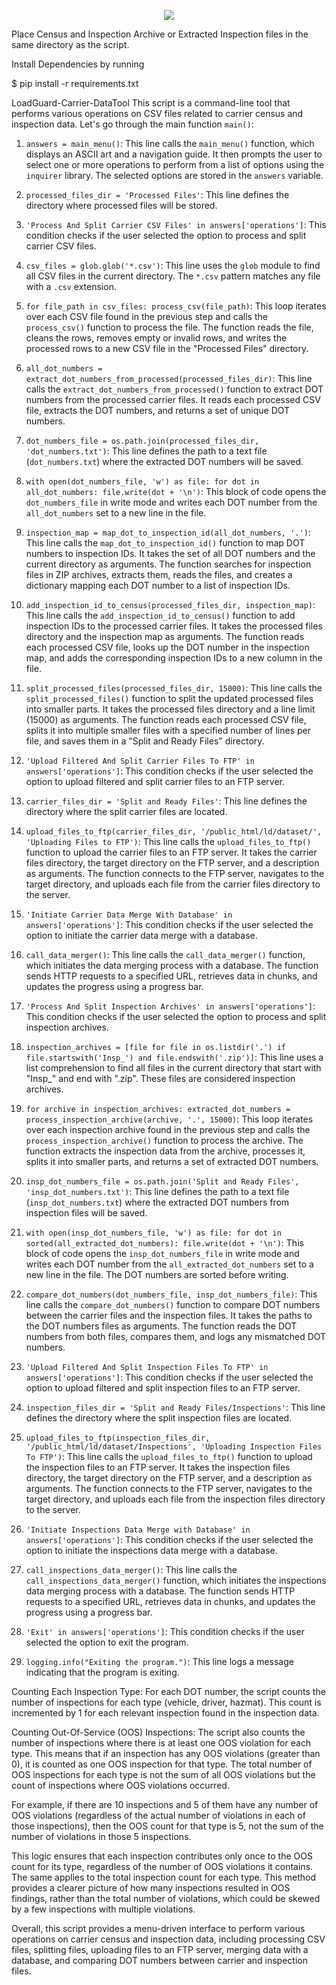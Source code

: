 
<p align="center">
  <img src="https://i.imgur.com/cI1fVZe.png">
</p>

Place Census and Inspection Archive or Extracted Inspection files in the same directory as the script.

Install Dependencies by running

$ pip install -r requirements.txt

﻿LoadGuard-Carrier-DataTool
This script is a command-line tool that performs various operations on CSV files related to carrier census and inspection data. Let's go through the main function `main()`:

1. `answers = main_menu()`: This line calls the `main_menu()` function, which displays an ASCII art and a navigation guide. It then prompts the user to select one or more operations to perform from a list of options using the `inquirer` library. The selected options are stored in the `answers` variable.

2. `processed_files_dir = 'Processed Files'`: This line defines the directory where processed files will be stored.

3. `'Process And Split Carrier CSV Files' in answers['operations']`: This condition checks if the user selected the option to process and split carrier CSV files.

4. `csv_files = glob.glob('*.csv')`: This line uses the `glob` module to find all CSV files in the current directory. The `*.csv` pattern matches any file with a `.csv` extension.

5. `for file_path in csv_files: process_csv(file_path)`: This loop iterates over each CSV file found in the previous step and calls the `process_csv()` function to process the file. The function reads the file, cleans the rows, removes empty or invalid rows, and writes the processed rows to a new CSV file in the "Processed Files" directory.

6. `all_dot_numbers = extract_dot_numbers_from_processed(processed_files_dir)`: This line calls the `extract_dot_numbers_from_processed()` function to extract DOT numbers from the processed carrier files. It reads each processed CSV file, extracts the DOT numbers, and returns a set of unique DOT numbers.

7. `dot_numbers_file = os.path.join(processed_files_dir, 'dot_numbers.txt')`: This line defines the path to a text file (`dot_numbers.txt`) where the extracted DOT numbers will be saved.

8. `with open(dot_numbers_file, 'w') as file: for dot in all_dot_numbers: file.write(dot + '\n')`: This block of code opens the `dot_numbers_file` in write mode and writes each DOT number from the `all_dot_numbers` set to a new line in the file.

9. `inspection_map = map_dot_to_inspection_id(all_dot_numbers, '.')`: This line calls the `map_dot_to_inspection_id()` function to map DOT numbers to inspection IDs. It takes the set of all DOT numbers and the current directory as arguments. The function searches for inspection files in ZIP archives, extracts them, reads the files, and creates a dictionary mapping each DOT number to a list of inspection IDs.

10. `add_inspection_id_to_census(processed_files_dir, inspection_map)`: This line calls the `add_inspection_id_to_census()` function to add inspection IDs to the processed carrier files. It takes the processed files directory and the inspection map as arguments. The function reads each processed CSV file, looks up the DOT number in the inspection map, and adds the corresponding inspection IDs to a new column in the file.

11. `split_processed_files(processed_files_dir, 15000)`: This line calls the `split_processed_files()` function to split the updated processed files into smaller parts. It takes the processed files directory and a line limit (15000) as arguments. The function reads each processed CSV file, splits it into multiple smaller files with a specified number of lines per file, and saves them in a "Split and Ready Files" directory.

12. `'Upload Filtered And Split Carrier Files To FTP' in answers['operations']`: This condition checks if the user selected the option to upload filtered and split carrier files to an FTP server.

13. `carrier_files_dir = 'Split and Ready Files'`: This line defines the directory where the split carrier files are located.

14. `upload_files_to_ftp(carrier_files_dir, '/public_html/ld/dataset/', 'Uploading Files to FTP')`: This line calls the `upload_files_to_ftp()` function to upload the carrier files to an FTP server. It takes the carrier files directory, the target directory on the FTP server, and a description as arguments. The function connects to the FTP server, navigates to the target directory, and uploads each file from the carrier files directory to the server.

15. `'Initiate Carrier Data Merge With Database' in answers['operations']`: This condition checks if the user selected the option to initiate the carrier data merge with a database.

16. `call_data_merger()`: This line calls the `call_data_merger()` function, which initiates the data merging process with a database. The function sends HTTP requests to a specified URL, retrieves data in chunks, and updates the progress using a progress bar.

17. `'Process And Split Inspection Archives' in answers['operations']`: This condition checks if the user selected the option to process and split inspection archives.

18. `inspection_archives = [file for file in os.listdir('.') if file.startswith('Insp_') and file.endswith('.zip')]`: This line uses a list comprehension to find all files in the current directory that start with "Insp_" and end with ".zip". These files are considered inspection archives.

19. `for archive in inspection_archives: extracted_dot_numbers = process_inspection_archive(archive, '.', 15000)`: This loop iterates over each inspection archive found in the previous step and calls the `process_inspection_archive()` function to process the archive. The function extracts the inspection data from the archive, processes it, splits it into smaller parts, and returns a set of extracted DOT numbers.

20. `insp_dot_numbers_file = os.path.join('Split and Ready Files', 'insp_dot_numbers.txt')`: This line defines the path to a text file (`insp_dot_numbers.txt`) where the extracted DOT numbers from inspection files will be saved.

21. `with open(insp_dot_numbers_file, 'w') as file: for dot in sorted(all_extracted_dot_numbers): file.write(dot + '\n')`: This block of code opens the `insp_dot_numbers_file` in write mode and writes each DOT number from the `all_extracted_dot_numbers` set to a new line in the file. The DOT numbers are sorted before writing.

22. `compare_dot_numbers(dot_numbers_file, insp_dot_numbers_file)`: This line calls the `compare_dot_numbers()` function to compare DOT numbers between the carrier files and the inspection files. It takes the paths to the DOT numbers files as arguments. The function reads the DOT numbers from both files, compares them, and logs any mismatched DOT numbers.

23. `'Upload Filtered And Split Inspection Files To FTP' in answers['operations']`: This condition checks if the user selected the option to upload filtered and split inspection files to an FTP server.

24. `inspection_files_dir = 'Split and Ready Files/Inspections'`: This line defines the directory where the split inspection files are located.

25. `upload_files_to_ftp(inspection_files_dir, '/public_html/ld/dataset/Inspections', 'Uploading Inspection Files To FTP')`: This line calls the `upload_files_to_ftp()` function to upload the inspection files to an FTP server. It takes the inspection files directory, the target directory on the FTP server, and a description as arguments. The function connects to the FTP server, navigates to the target directory, and uploads each file from the inspection files directory to the server.

26. `'Initiate Inspections Data Merge with Database' in answers['operations']`: This condition checks if the user selected the option to initiate the inspections data merge with a database.

27. `call_inspections_data_merger()`: This line calls the `call_inspections_data_merger()` function, which initiates the inspections data merging process with a database. The function sends HTTP requests to a specified URL, retrieves data in chunks, and updates the progress using a progress bar.

28. `'Exit' in answers['operations']`: This condition checks if the user selected the option to exit the program.

29. `logging.info("Exiting the program.")`: This line logs a message indicating that the program is exiting.

Counting Each Inspection Type: For each DOT number, the script counts the number of inspections for each type (vehicle, driver, hazmat). This count is incremented by 1 for each relevant inspection found in the inspection data.

Counting Out-Of-Service (OOS) Inspections: The script also counts the number of inspections where there is at least one OOS violation for each type. This means that if an inspection has any OOS violations (greater than 0), it is counted as one OOS inspection for that type. The total number of OOS inspections for each type is not the sum of all OOS violations but the count of inspections where OOS violations occurred.

For example, if there are 10 inspections and 5 of them have any number of OOS violations (regardless of the actual number of violations in each of those inspections), then the OOS count for that type is 5, not the sum of the number of violations in those 5 inspections.

This logic ensures that each inspection contributes only once to the OOS count for its type, regardless of the number of OOS violations it contains. The same applies to the total inspection count for each type. This method provides a clearer picture of how many inspections resulted in OOS findings, rather than the total number of violations, which could be skewed by a few inspections with multiple violations.

Overall, this script provides a menu-driven interface to perform various operations on carrier census and inspection data, including processing CSV files, splitting files, uploading files to an FTP server, merging data with a database, and comparing DOT numbers between carrier and inspection files.
